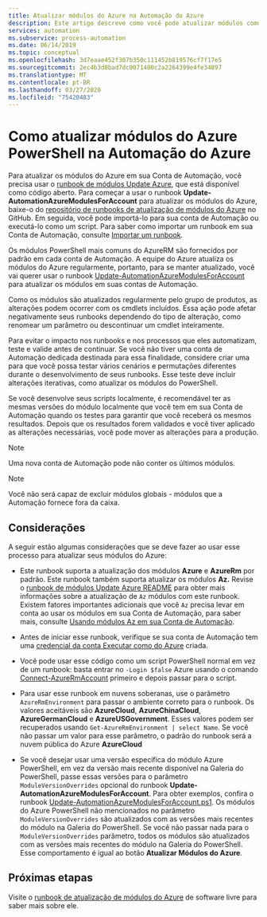 ```yaml
---
title: Atualizar módulos do Azure na Automação do Azure
description: Este artigo descreve como você pode atualizar módulos comuns do Azure PowerShell fornecidos por padrão na Automação do Azure.
services: automation
ms.subservice: process-automation
ms.date: 06/14/2019
ms.topic: conceptual
ms.openlocfilehash: 3d7eaae452f307b350c111452b819576cf7f17e5
ms.sourcegitcommit: 2ec4b3d0bad7dc0071400c2a2264399e4fe34897
ms.translationtype: MT
ms.contentlocale: pt-BR
ms.lasthandoff: 03/27/2020
ms.locfileid: "75420483"
---
```

# <a name="how-to-update-azure-powershell-modules-in-azure-automation"></a>Como atualizar módulos do Azure PowerShell na Automação do Azure

Para atualizar os módulos do Azure em sua Conta de Automação, você precisa usar o [runbook de módulos Update Azure](https://github.com/Microsoft/AzureAutomation-Account-Modules-Update), que está disponível como código aberto. Para começar a usar o runbook **Update-AutomationAzureModulesForAccount** para atualizar os módulos do Azure, baixe-o do [repositório de runbooks de atualização de módulos do Azure](https://github.com/Microsoft/AzureAutomation-Account-Modules-Update) no GitHub. Em seguida, você pode importá-lo para sua conta de Automação ou executá-lo como um script. Para saber como importar um runbook em sua Conta de Automação, consulte [Importar um runbook](manage-runbooks.md#import-a-runbook).

Os módulos PowerShell mais comuns do AzureRM são fornecidos por padrão em cada conta de Automação. A equipe do Azure atualiza os módulos do Azure regularmente, portanto, para se manter atualizado, você vai querer usar o runbook [Update-AutomationAzureModulesForAccount](https://github.com/Microsoft/AzureAutomation-Account-Modules-Update) para atualizar os módulos em suas contas de Automação.

Como os módulos são atualizados regularmente pelo grupo de produtos, as alterações podem ocorrer com os cmdlets incluídos. Essa ação pode afetar negativamente seus runbooks dependendo do tipo de alteração, como renomear um parâmetro ou descontinuar um cmdlet inteiramente.

Para evitar o impacto nos runbooks e nos processos que eles automatizam, teste e valide antes de continuar. Se você não tiver uma conta de Automação dedicada destinada para essa finalidade, considere criar uma para que você possa testar vários cenários e permutações diferentes durante o desenvolvimento de seus runbooks. Esse teste deve incluir alterações iterativas, como atualizar os módulos do PowerShell.

Se você desenvolve seus scripts localmente, é recomendável ter as mesmas versões do módulo localmente que você tem em sua Conta de Automação quando os testes para garantir que você receberá os mesmos resultados. Depois que os resultados forem validados e você tiver aplicado as alterações necessárias, você pode mover as alterações para a produção.

> [!NOTE]
> Uma nova conta de Automação pode não conter os últimos módulos.

> [!NOTE]
> Você não será capaz de excluir módulos globais - módulos que a Automação fornece fora da caixa.

## <a name="considerations"></a>Considerações

A seguir estão algumas considerações que se deve fazer ao usar esse processo para atualizar seus módulos do Azure:

* Este runbook suporta a atualização dos módulos **Azure** e **AzureRm** por padrão. Este runbook também suporta atualizar os módulos **Az.** Revise o [runbook de módulos Update Azure README](https://github.com/microsoft/AzureAutomation-Account-Modules-Update/blob/master/README.md) para obter mais informações sobre a atualização de `Az` módulos com este runbook. Existem fatores importantes adicionais que você `Az` precisa levar em conta ao usar os módulos em sua Conta de Automação, para saber mais, consulte [Usando módulos Az em sua Conta de Automação](az-modules.md).

* Antes de iniciar esse runbook, verifique se sua conta de Automação tem uma [credencial da conta Executar como do Azure](manage-runas-account.md) criada.

* Você pode usar esse código como um script PowerShell normal em vez de um runbook: basta entrar no `-Login $false` Azure usando o comando [Connect-AzureRmAccount](/powershell/module/azurerm.profile/connect-azurermaccount) primeiro e depois passar para o script.

* Para usar esse runbook em nuvens soberanas, use o parâmetro `AzureRmEnvironment` para passar o ambiente correto para o runbook.  Os valores aceitáveis são **AzureCloud**, **AzureChinaCloud**, **AzureGermanCloud** e **AzureUSGovernment**. Esses valores podem ser recuperados usando `Get-AzureRmEnvironment | select Name`. Se você não passar um valor para esse parâmetro, o padrão do runbook será a nuvem pública do Azure **AzureCloud**

* Se você desejar usar uma versão específica do módulo Azure PowerShell, em vez da versão mais recente disponível na Galeria do PowerShell, passe essas versões para o parâmetro `ModuleVersionOverrides` opcional do runbook **Update-AutomationAzureModulesForAccount**. Para obter exemplos, confira o runbook [Update-AutomationAzureModulesForAccount.ps1](https://github.com/Microsoft/AzureAutomation-Account-Modules-Update/blob/master/Update-AutomationAzureModulesForAccount.ps1
). Os módulos do Azure PowerShell não mencionados no parâmetro `ModuleVersionOverrides` são atualizados com as versões mais recentes do módulo na Galeria do PowerShell. Se você não passar nada para o `ModuleVersionOverrides` parâmetro, todos os módulos são atualizados com as versões mais recentes do módulo na Galeria do PowerShell. Esse comportamento é igual ao botão **Atualizar Módulos do Azure**.

## <a name="next-steps"></a>Próximas etapas

Visite o [runbook de atualização de módulos do Azure](https://github.com/Microsoft/AzureAutomation-Account-Modules-Update) de software livre para saber mais sobre ele.
